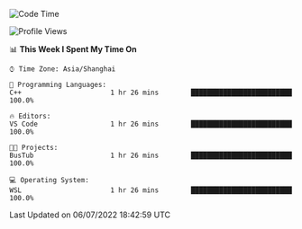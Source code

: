 <!--START_SECTION:waka-->
![Code Time](http://img.shields.io/badge/Code%20Time-153%20hrs%2044%20mins-blue)

![Profile Views](http://img.shields.io/badge/Profile%20Views-0-blue)

📊 **This Week I Spent My Time On** 

```text
⌚︎ Time Zone: Asia/Shanghai

💬 Programming Languages: 
C++                      1 hr 26 mins        █████████████████████████   100.0%

🔥 Editors: 
VS Code                  1 hr 26 mins        █████████████████████████   100.0%

🐱‍💻 Projects: 
BusTub                   1 hr 26 mins        █████████████████████████   100.0%

💻 Operating System: 
WSL                      1 hr 26 mins        █████████████████████████   100.0%

```


 Last Updated on 06/07/2022 18:42:59 UTC
<!--END_SECTION:waka-->